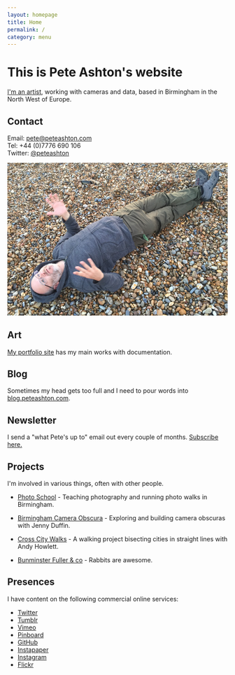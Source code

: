 ```yaml
---
layout: homepage
title: Home
permalink: /
category: menu
---
```


# This is Pete Ashton's website

[I'm an artist](http://art.peteashton.com), working with cameras and data, based in Birmingham in the North West of Europe.

## Contact

Email: pete@peteashton.com  
Tel: +44 (0)7776 690 106  
Twitter: [@peteashton](http://twitter.com/peteashton)

![](images/29245876503_038141b55f_o.jpg)

## Art

[My portfolio site](http://art.peteashton.com) has my main works with documentation.

## Blog

Sometimes my head gets too full and I need to pour words into [blog.peteashton.com](http://blog.peteashton.com).

## Newsletter

I send a "what Pete's up to" email out every couple of months. [Subscribe here.](http://eepurl.com/bSB4Kn)


## Projects

I'm involved in various things, often with other people. 

-	[Photo School](http://photo-school.co.uk) - Teaching photography and running photo walks in Birmingham. 
 
-	[Birmingham Camera Obscura](http://bhamobscura.com) - Exploring and building camera obscuras with Jenny Duffin.  

-	[Cross City Walks](http://xcw.org.uk) - A walking project bisecting cities in straight lines with Andy Howlett.

-	[Bunminster Fuller & co](http://bunminster.uk) - Rabbits are awesome.  

## Presences

I have content on the following commercial online services:

-	[Twitter](https://twitter.com/peteashton)  
-	[Tumblr](http://peteashton.tumblr.com)  
-	[Vimeo](http://vimeo.com/peteashton/)
-	[Pinboard](https://pinboard.in/u:peteashton/)  
-	[GitHub](https://github.com/peteash10) 
-	[Instapaper](https://www.instapaper.com/p/peteashton) 
-	[Instagram](https://www.instagram.com/peteashton/)  
-	[Flickr](https://www.flickr.com/photos/peteashton/)

